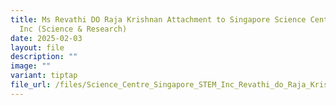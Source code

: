 ```yaml
---
title: Ms Revathi DO Raja Krishnan Attachment to Singapore Science Centre STEM
  Inc (Science & Research)
date: 2025-02-03
layout: file
description: ""
image: ""
variant: tiptap
file_url: /files/Science_Centre_Singapore_STEM_Inc_Revathi_do_Raja_Krishnan.pdf
---
```

